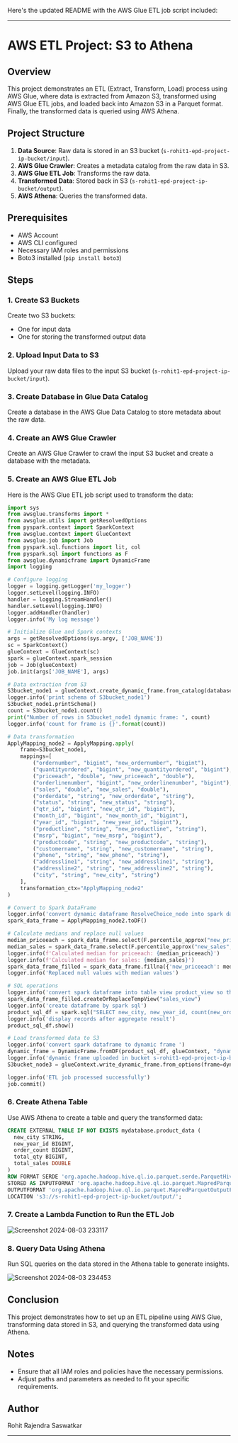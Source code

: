 Here's the updated README with the AWS Glue ETL job script included:

---

# AWS ETL Project: S3 to Athena

## Overview

This project demonstrates an ETL (Extract, Transform, Load) process using AWS Glue, where data is extracted from Amazon S3, transformed using AWS Glue ETL jobs, and loaded back into Amazon S3 in a Parquet format. Finally, the transformed data is queried using AWS Athena.

## Project Structure

1. **Data Source**: Raw data is stored in an S3 bucket (`s-rohit1-epd-project-ip-bucket/input`).
2. **AWS Glue Crawler**: Creates a metadata catalog from the raw data in S3.
3. **AWS Glue ETL Job**: Transforms the raw data.
4. **Transformed Data**: Stored back in S3 (`s-rohit1-epd-project-ip-bucket/output`).
5. **AWS Athena**: Queries the transformed data.

## Prerequisites

- AWS Account
- AWS CLI configured
- Necessary IAM roles and permissions
- Boto3 installed (`pip install boto3`)

## Steps

### 1. Create S3 Buckets

Create two S3 buckets:
- One for input data
- One for storing the transformed output data

### 2. Upload Input Data to S3

Upload your raw data files to the input S3 bucket (`s-rohit1-epd-project-ip-bucket/input`).

### 3. Create Database in Glue Data Catalog

Create a database in the AWS Glue Data Catalog to store metadata about the raw data.

### 4. Create an AWS Glue Crawler

Create an AWS Glue Crawler to crawl the input S3 bucket and create a database with the metadata.

### 5. Create an AWS Glue ETL Job

Here is the AWS Glue ETL job script used to transform the data:

```python
import sys
from awsglue.transforms import *
from awsglue.utils import getResolvedOptions
from pyspark.context import SparkContext
from awsglue.context import GlueContext
from awsglue.job import Job
from pyspark.sql.functions import lit, col
from pyspark.sql import functions as F
from awsglue.dynamicframe import DynamicFrame
import logging

# Configure logging
logger = logging.getLogger('my_logger')
logger.setLevel(logging.INFO)
handler = logging.StreamHandler()
handler.setLevel(logging.INFO)
logger.addHandler(handler)
logger.info('My log message')

# Initialize Glue and Spark contexts
args = getResolvedOptions(sys.argv, ['JOB_NAME'])
sc = SparkContext()
glueContext = GlueContext(sc)
spark = glueContext.spark_session
job = Job(glueContext)
job.init(args['JOB_NAME'], args)

# Data extraction from S3
S3bucket_node1 = glueContext.create_dynamic_frame.from_catalog(database="s-rohit1-epd-project-database", table_name="input", transformation_ctx="S3bucket_node1")
logger.info('print schema of S3bucket_node1')
S3bucket_node1.printSchema()
count = S3bucket_node1.count()
print("Number of rows in S3bucket_node1 dynamic frame: ", count)
logger.info('count for frame is {}'.format(count))

# Data transformation
ApplyMapping_node2 = ApplyMapping.apply(
    frame=S3bucket_node1,
    mappings=[
        ("ordernumber", "bigint", "new_ordernumber", "bigint"),
        ("quantityordered", "bigint", "new_quantityordered", "bigint"),
        ("priceeach", "double", "new_priceeach", "double"),
        ("orderlinenumber", "bigint", "new_orderlinenumber", "bigint"),
        ("sales", "double", "new_sales", "double"),
        ("orderdate", "string", "new_orderdate", "string"),
        ("status", "string", "new_status", "string"),
        ("qtr_id", "bigint", "new_qtr_id", "bigint"),
        ("month_id", "bigint", "new_month_id", "bigint"),
        ("year_id", "bigint", "new_year_id", "bigint"),
        ("productline", "string", "new_productline", "string"),
        ("msrp", "bigint", "new_msrp", "bigint"),
        ("productcode", "string", "new_productcode", "string"),
        ("customername", "string", "new_customername", "string"),
        ("phone", "string", "new_phone", "string"),
        ("addressline1", "string", "new_addressline1", "string"),
        ("addressline2", "string", "new_addressline2", "string"),
        ("city", "string", "new_city", "string")
    ],
    transformation_ctx="ApplyMapping_node2"
)

# Convert to Spark DataFrame
logger.info('convert dynamic dataframe ResolveChoice_node into spark dataframe')
spark_data_frame = ApplyMapping_node2.toDF()

# Calculate medians and replace null values
median_priceeach = spark_data_frame.select(F.percentile_approx("new_priceeach", 0.5)).collect()[0][0]
median_sales = spark_data_frame.select(F.percentile_approx("new_sales", 0.5)).collect()[0][0]
logger.info(f'Calculated median for priceeach: {median_priceeach}')
logger.info(f'Calculated median for sales: {median_sales}')
spark_data_frame_filled = spark_data_frame.fillna({'new_priceeach': median_priceeach, 'new_sales': median_sales})
logger.info('Replaced null values with median values')

# SQL operations
logger.info('convert spark dataframe into table view product_view so that we can run SQL')
spark_data_frame_filled.createOrReplaceTempView("sales_view")
logger.info('create dataframe by spark sql')
product_sql_df = spark.sql("SELECT new_city, new_year_id, count(new_ordernumber) as order_count, sum(new_quantityordered) as total_qty, sum(new_sales) as total_sales FROM sales_view GROUP BY new_city")
logger.info('display records after aggregate result')
product_sql_df.show()

# Load transformed data to S3
logger.info('convert spark dataframe to dynamic frame ')
dynamic_frame = DynamicFrame.fromDF(product_sql_df, glueContext, "dynamic_frame")
logger.info('dynamic frame uploaded in bucket s-rohit1-epd-project-ip-bucket/output in parquet format ')
S3bucket_node3 = glueContext.write_dynamic_frame.from_options(frame=dynamic_frame, connection_type="s3", format="glueparquet", connection_options={"path": "s3://s-rohit1-epd-project-ip-bucket/output/", "partitionKeys": []}, transformation_ctx="S3bucket_node3")

logger.info('ETL job processed successfully')
job.commit()
```

### 6. Create Athena Table

Use AWS Athena to create a table and query the transformed data:

```sql
CREATE EXTERNAL TABLE IF NOT EXISTS mydatabase.product_data (
  new_city STRING,
  new_year_id BIGINT,
  order_count BIGINT,
  total_qty BIGINT,
  total_sales DOUBLE
)
ROW FORMAT SERDE 'org.apache.hadoop.hive.ql.io.parquet.serde.ParquetHiveSerDe'
STORED AS INPUTFORMAT 'org.apache.hadoop.hive.ql.io.parquet.MapredParquetInputFormat'
OUTPUTFORMAT 'org.apache.hadoop.hive.ql.io.parquet.MapredParquetOutputFormat'
LOCATION 's3://s-rohit1-epd-project-ip-bucket/output/';
```

### 7. Create a Lambda Function to Run the ETL Job

![Screenshot 2024-08-03 233117](https://github.com/user-attachments/assets/d95fb455-11ad-4602-91bf-9ad4c91c835b)

### 8. Query Data Using Athena

Run SQL queries on the data stored in the Athena table to generate insights.

![Screenshot 2024-08-03 234453](https://github.com/user-attachments/assets/58cf6ce9-eaab-4baa-b3fc-d2923a64d99a)

## Conclusion

This project demonstrates how to set up an ETL pipeline using AWS Glue, transforming data stored in S3, and querying the transformed data using Athena.

## Notes

- Ensure that all IAM roles and policies have the necessary permissions.
- Adjust paths and parameters as needed to fit your specific requirements.

## Author

Rohit Rajendra Saswatkar

---
